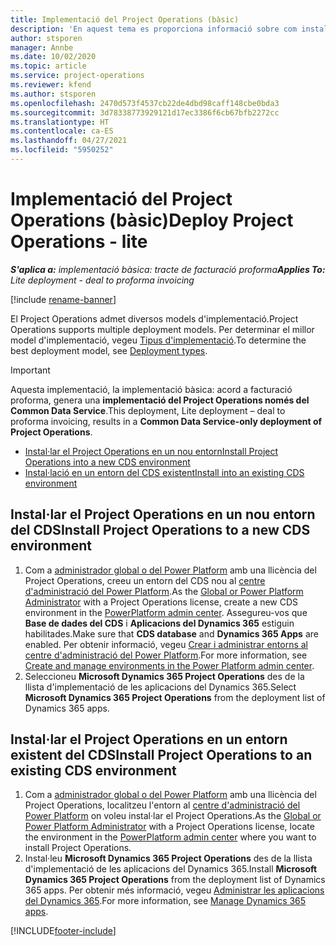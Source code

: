 ```yaml
---
title: Implementació del Project Operations (bàsic)
description: 'En aquest tema es proporciona informació sobre com instal·lar la implementació bàsica del Project Operations: acord a facturació proforma.'
author: stsporen
manager: Annbe
ms.date: 10/02/2020
ms.topic: article
ms.service: project-operations
ms.reviewer: kfend
ms.author: stsporen
ms.openlocfilehash: 2470d573f4537cb22de4dbd98caff148cbe0bda3
ms.sourcegitcommit: 3d78338773929121d17ec3386f6cb67bfb2272cc
ms.translationtype: HT
ms.contentlocale: ca-ES
ms.lasthandoff: 04/27/2021
ms.locfileid: "5950252"
---
```

# <a name="deploy-project-operations---lite"></a><span data-ttu-id="4feff-103">Implementació del Project Operations (bàsic)</span><span class="sxs-lookup"><span data-stu-id="4feff-103">Deploy Project Operations - lite</span></span>

<span data-ttu-id="4feff-104">_**S'aplica a:** implementació bàsica: tracte de facturació proforma_</span><span class="sxs-lookup"><span data-stu-id="4feff-104">_**Applies To:** Lite deployment - deal to proforma invoicing_</span></span>

[!include [rename-banner](~/includes/cc-data-platform-banner.md)]

<span data-ttu-id="4feff-105">El Project Operations admet diversos models d'implementació.</span><span class="sxs-lookup"><span data-stu-id="4feff-105">Project Operations supports multiple deployment models.</span></span> <span data-ttu-id="4feff-106">Per determinar el millor model d'implementació, vegeu [Tipus d'implementació](determine-deployment-type.md).</span><span class="sxs-lookup"><span data-stu-id="4feff-106">To determine the best deployment model, see [Deployment types](determine-deployment-type.md).</span></span>


> [!IMPORTANT]
> <span data-ttu-id="4feff-107">Aquesta implementació, la implementació bàsica: acord a facturació proforma, genera una **implementació del Project Operations només del Common Data Service**.</span><span class="sxs-lookup"><span data-stu-id="4feff-107">This deployment, Lite deployment – deal to proforma invoicing, results in a **Common Data Service-only deployment of Project Operations**.</span></span>

- [<span data-ttu-id="4feff-108">Instal·lar el Project Operations en un nou entorn</span><span class="sxs-lookup"><span data-stu-id="4feff-108">Install Project Operations into a new CDS environment</span></span>](#new)
- [<span data-ttu-id="4feff-109">Instal·lació en un entorn del CDS existent</span><span class="sxs-lookup"><span data-stu-id="4feff-109">Install into an existing CDS environment</span></span>](#existing)



## <a name="install-project-operations-to-a-new-cds-environment"></a><a name="new"></a><span data-ttu-id="4feff-110">Instal·lar el Project Operations en un nou entorn del CDS</span><span class="sxs-lookup"><span data-stu-id="4feff-110">Install Project Operations to a new CDS environment</span></span>

1. <span data-ttu-id="4feff-111">Com a [administrador global o del Power Platform](/power-platform/admin/global-service-administrators-can-administer-without-license) amb una llicència del Project Operations, creeu un entorn del CDS nou al [centre d'administració del Power Platform](https://admin.powerplatform.com).</span><span class="sxs-lookup"><span data-stu-id="4feff-111">As the [Global or Power Platform Administrator](/power-platform/admin/global-service-administrators-can-administer-without-license) with a Project Operations license, create a new CDS environment in the [PowerPlatform admin center](https://admin.powerplatform.com).</span></span> <span data-ttu-id="4feff-112">Assegureu-vos que **Base de dades del CDS** i **Aplicacions del Dynamics 365** estiguin habilitades.</span><span class="sxs-lookup"><span data-stu-id="4feff-112">Make sure that **CDS database** and **Dynamics 365 Apps** are enabled.</span></span> <span data-ttu-id="4feff-113">Per obtenir informació, vegeu [Crear i administrar entorns al centre d'administració del Power Platform](/power-platform/admin/create-environment#create-an-environment-in-the-power-platform-admin-center).</span><span class="sxs-lookup"><span data-stu-id="4feff-113">For more information, see [Create and manage environments in the Power Platform admin center](/power-platform/admin/create-environment#create-an-environment-in-the-power-platform-admin-center).</span></span>
2. <span data-ttu-id="4feff-114">Seleccioneu **Microsoft Dynamics 365 Project Operations** des de la llista d'implementació de les aplicacions del Dynamics 365.</span><span class="sxs-lookup"><span data-stu-id="4feff-114">Select **Microsoft Dynamics 365 Project Operations** from the deployment list of Dynamics 365 apps.</span></span>


## <a name="install-project-operations-to-an-existing-cds-environment"></a><a name="existing"></a><span data-ttu-id="4feff-115">Instal·lar el Project Operations en un entorn existent del CDS</span><span class="sxs-lookup"><span data-stu-id="4feff-115">Install Project Operations to an existing CDS environment</span></span>

1. <span data-ttu-id="4feff-116">Com a [administrador global o del Power Platform](/power-platform/admin/global-service-administrators-can-administer-without-license) amb una llicència del Project Operations, localitzeu l'entorn al [centre d'administració del Power Platform](https://admin.powerplatform.com) on voleu instal·lar el Project Operations.</span><span class="sxs-lookup"><span data-stu-id="4feff-116">As the [Global or Power Platform Administrator](/power-platform/admin/global-service-administrators-can-administer-without-license) with a Project Operations license, locate the environment in the [PowerPlatform admin center](https://admin.powerplatform.com) where you want to install Project Operations.</span></span>
2. <span data-ttu-id="4feff-117">Instal·leu **Microsoft Dynamics 365 Project Operations** des de la llista d'implementació de les aplicacions del Dynamics 365.</span><span class="sxs-lookup"><span data-stu-id="4feff-117">Install **Microsoft Dynamics 365 Project Operations** from the deployment list of Dynamics 365 apps.</span></span> <span data-ttu-id="4feff-118">Per obtenir més informació, vegeu [Administrar les aplicacions del Dynamics 365](/power-platform/admin/manage-apps).</span><span class="sxs-lookup"><span data-stu-id="4feff-118">For more information, see [Manage Dynamics 365 apps](/power-platform/admin/manage-apps).</span></span>




[!INCLUDE[footer-include](../includes/footer-banner.md)]